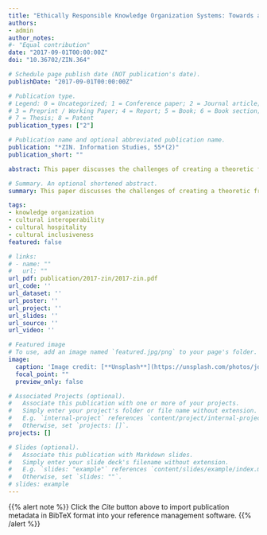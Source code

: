 ```yaml
---
title: "Ethically Responsible Knowledge Organization Systems: Towards an Intercultural User Interface"
authors:
- admin
author_notes:
#- "Equal contribution"
date: "2017-09-01T00:00:00Z"
doi: "10.36702/ZIN.364"

# Schedule page publish date (NOT publication's date).
publishDate: "2017-09-01T00:00:00Z"

# Publication type.
# Legend: 0 = Uncategorized; 1 = Conference paper; 2 = Journal article;
# 3 = Preprint / Working Paper; 4 = Report; 5 = Book; 6 = Book section;
# 7 = Thesis; 8 = Patent
publication_types: ["2"]

# Publication name and optional abbreviated publication name.
publication: "*ZIN. Information Studies, 55*(2)"
publication_short: ""

abstract: This paper discusses the challenges of creating a theoretic framework within the context of an intercultural and ethically responsible knowledge organization system (KOS). First, the paper explores ethical and societal concerns linked to the development of KOS. Second, it illustrates a way to tackle this ethical factor by proposing an applicable architecture for intercultural interfaces which respects cultural diversity on a global scale. The author emphasizes the importance of opening up the notion of cultural inclusiveness, to weigh not only linguistic diversity but also other cultural and social aspects, such as geography, religious affiliations, tradition, historical elements, ethnic. This kind of approach should be attentive to intersectionality and cultural interoperability.

# Summary. An optional shortened abstract.
summary: This paper discusses the challenges of creating a theoretic framework within the context of an intercultural and ethically responsible knowledge organization system (KOS).

tags:
- knowledge organization
- cultural interoperability
- cultural hospitality
- cultural inclusiveness
featured: false

# links:
# - name: ""
#   url: ""
url_pdf: publication/2017-zin/2017-zin.pdf
url_code: ''
url_dataset: ''
url_poster: ''
url_project: ''
url_slides: ''
url_source: ''
url_video: ''

# Featured image
# To use, add an image named `featured.jpg/png` to your page's folder. 
image:
  caption: 'Image credit: [**Unsplash**](https://unsplash.com/photos/jdD8gXaTZsc)'
  focal_point: ""
  preview_only: false

# Associated Projects (optional).
#   Associate this publication with one or more of your projects.
#   Simply enter your project's folder or file name without extension.
#   E.g. `internal-project` references `content/project/internal-project/index.md`.
#   Otherwise, set `projects: []`.
projects: []

# Slides (optional).
#   Associate this publication with Markdown slides.
#   Simply enter your slide deck's filename without extension.
#   E.g. `slides: "example"` references `content/slides/example/index.md`.
#   Otherwise, set `slides: ""`.
# slides: example
---
```


{{% alert note %}}
Click the *Cite* button above to import publication metadata in BibTeX format into your reference management software. 
{{% /alert %}}
